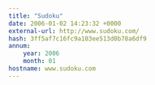 ```yaml
---
title: "Sudoku"
date: 2006-01-02 14:23:32 +0000
external-url: http://www.sudoku.com/
hash: 3ff5af7c16fc9a103ee513d0b78a6df9
annum:
    year: 2006
    month: 01
hostname: www.sudoku.com
---
```



